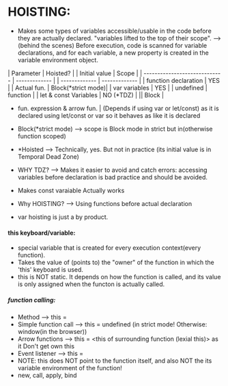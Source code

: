 # HOISTING:
- Makes some types of variables accessible/usable in the code before they are actually declared. "variables lifted to the top of their scope".
--> (behind the scenes)
Before execution, code is scanned for variable declarations, and for each variable, a new property is created in the variable environment object.

| Parameter                     | Hoisted?      | | Initial value | Scope              |
| ----------------------------- | ------------- | | ------------- | -------------      |
| function declaration          | YES           | | Actual fun.   | Block(*strict mode)|
| var variables                 | YES           | | undefined     | function           |
| let & const Variables         | NO (*TDZ)     | |<uninitialized>| Block              |
- fun. expression & arrow fun.  | (Depends if using var or let/const) as it is declared using let/const or var so it behaves as like it is declared

- Block(*strict mode) --> scope is Block mode in strict but in(otherwise function scoped)
- *Hoisted --> Technically, yes. But not in practice (its initial value is in Temporal Dead Zone)

- WHY TDZ? --> Makes it easier to avoid and catch errors: accessing variables before declaration is bad practice and should be avoided.
- Makes const varaiable Actually works

- Why HOISTING? --> Using functions before actual declaration
- var hoisting is just a by product.

#### this keyboard/variable:
- special variable that is created for every execution context(every function).
- Takes the value of (points to) the "owner" of the function in which the 'this' keyboard is used.
- this is NOT static. It depends on how the function is called, and its value is only assigned when the functon is actually called.

##### function calling:
- Method --> this = <Object that is calling the method>
- Simple function call --> this = undefined (in strict mode! Otherwise: window(in the browser))
- Arrow functions --> this = <this of surrounding function (lexial this)> as it Don't get own this
- Event listener --> this = <DOM element that the handler is attached tom>
- NOTE: this does NOT point to the function itself, and also NOT the its variable environment of the function!
- new, call, apply, bind